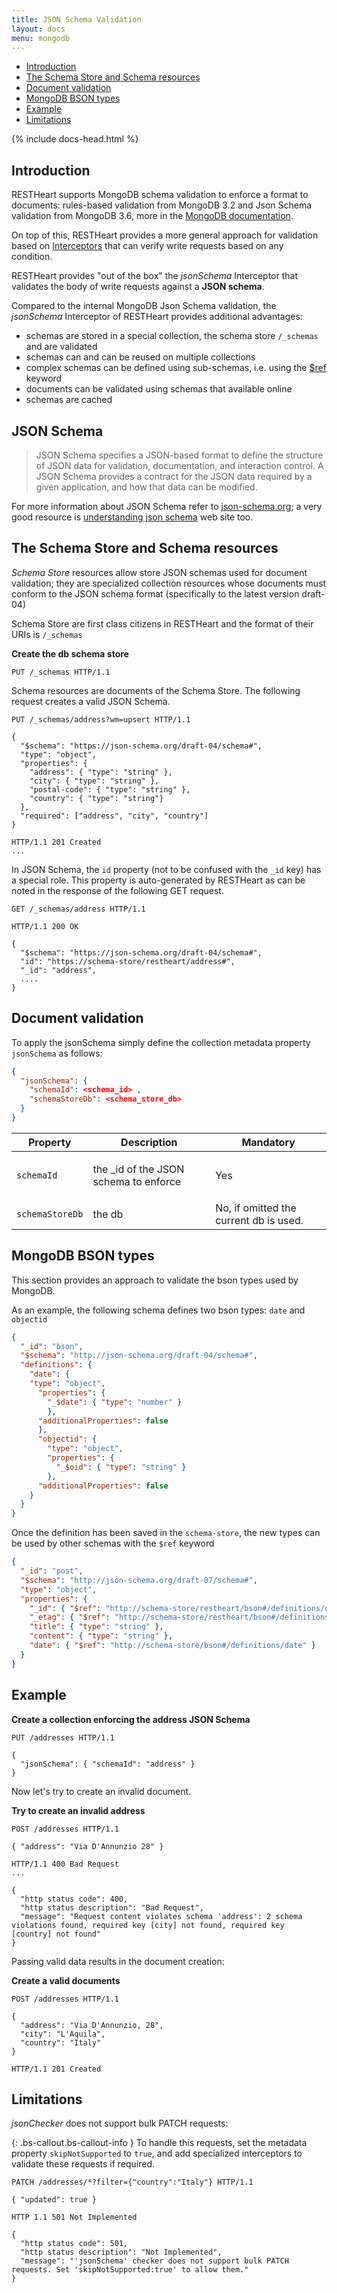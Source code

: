 ```yaml
---
title: JSON Schema Validation
layout: docs
menu: mongodb
---
```


<div markdown="1" class="d-none d-xl-block col-xl-2 order-last bd-toc">

-   [Introduction](#introduction)
-   [The Schema Store and Schema resources](#the-schema-store-and-schema-resources)
-   [Document validation](#document-validation)
-   [MongoDB BSON types](#mongodb-bson-types)
-   [Example](#example)
-   [Limitations](#limitations)

</div>
<div markdown="1" class="col-12 col-md-9 col-xl-8 py-md-3 bd-content">

{% include docs-head.html %}

## Introduction

RESTHeart supports MongoDB schema validation to enforce a format to documents: rules-based validation from MongoDB 3.2 and Json Schema validation from MongoDB 3.6, more in the [MongoDB documentation](https://docs.mongodb.com/manual/core/schema-validation).

On top of this, RESTHeart provides a more general approach for
validation based on [Interceptors](/docs/plugins/core-plugins) that can verify write requests based on any condition.

RESTHeart provides "out of the box" the _jsonSchema_ Interceptor
that validates the body of write requests against a **JSON schema**.

Compared to the internal MongoDB Json Schema validation, the _jsonSchema_ Interceptor of RESTHeart provides additional advantages:

-   schemas are stored in a special collection, the schema store `/_schemas` and are validated
-   schemas can and can be reused on multiple collections
-   complex schemas can be defined using sub-schemas, i.e. using the [\$ref](https://json-schema.org/understanding-json-schema/structuring.html) keyword
-   documents can be validated using schemas that available online
-   schemas are cached

## JSON Schema

> JSON Schema specifies a JSON-based format to define the structure of
> JSON data for validation, documentation, and interaction control. A
> JSON Schema provides a contract for the JSON data required by a given
> application, and how that data can be modified.

For more information about JSON Schema refer
to [json-schema.org](https://json-schema.org/); a very good resource
is [understanding json
schema](https://spacetelescope.github.io/understanding-json-schema) web
site too.

## The Schema Store and Schema resources

_Schema Store_ resources allow store JSON schemas used for document
validation; they are specialized collection resources whose documents
must conform to the JSON schema format (specifically to the latest
version draft-04)

Schema Store are first class citizens in RESTHeart and the format of
their URIs is `/_schemas`

**Create the db schema store**

```http
PUT /_schemas HTTP/1.1
```

Schema resources are documents of the Schema Store. The following
request creates a valid JSON Schema.

```http
PUT /_schemas/address?wm=upsert HTTP/1.1

{
  "$schema": "https://json-schema.org/draft-04/schema#",
  "type": "object",
  "properties": {
    "address": { "type": "string" },
    "city": { "type": "string" },
    "postal-code": { "type": "string" },
    "country": { "type": "string"}
  },
  "required": ["address", "city", "country"]
}

HTTP/1.1 201 Created
...
```

In JSON Schema, the `id` property (not to be confused with the `_id`
key) has a special role. This property is auto-generated by RESTHeart as
can be noted in the response of the following GET request.

```http
GET /_schemas/address HTTP/1.1

HTTP/1.1 200 OK

{
  "$schema": "https://json-schema.org/draft-04/schema#",
  "id": "https://schema-store/restheart/address#",
  "_id": "address",
  ....
}
```

## Document validation

To apply the jsonSchema simply define the collection
metadata property `jsonSchema` as follows:

```json
{
  "jsonSchema": {
    "schemaId": <schema_id> ,
	"schemaStoreDb": <schema_store_db>
  }
}
```

<div class="table-responsive">
<table class="ts">
<thead>
<tr class="header">
<th><div>
Property
</div></th>
<th><div>
Description
</div></th>
<th><div>
Mandatory
</div></th>
</tr>
</thead>
<tbody>
<tr class="odd">
<td><code>schemaId</code></td>
<td><p>the _id of the JSON schema to enforce</p></td>
<td>Yes</td>
</tr>
<tr class="even">
<td><code>schemaStoreDb</code></td>
<td>the db</td>
<td>No, if omitted the current db is used.</td>
</tr>
</tbody>
</table>
</div>

## MongoDB BSON types

This section provides an approach to validate the bson types used by MongoDB.

As an example, the following schema defines two bson types: `date` and `objectid`

```json
{
  "_id": "bson",
  "$schema": "http://json-schema.org/draft-04/schema#",
  "definitions": {
    "date": {
    "type": "object",
      "properties": {
        "_$date": { "type": "number" }
        },
      "additionalProperties": false
      },
      "objectid": {
        "type": "object",
        "properties": {
          "_$oid": { "type": "string" }
        },
      "additionalProperties": false
    }
  }
}
```

Once the definition has been saved in the `schema-store`, the new types can be used by other schemas with the `$ref` keyword

```json
{
  "_id": "post",
  "$schema": "http://json-schema.org/draft-07/schema#",
  "type": "object",
  "properties": {
    "_id": { "$ref": "http://schema-store/restheart/bson#/definitions/objectid" },
    "_etag": { "$ref": "http://schema-store/restheart/bson#/definitions/objectid" },
    "title": { "type": "string" },
    "content": { "type": "string" },
    "date": { "$ref": "http://schema-store/bson#/definitions/date" }
  }
}
```

## Example

**Create a collection enforcing the address JSON Schema**

```http
PUT /addresses HTTP/1.1

{
  "jsonSchema": { "schemaId": "address" }
}
```

Now let's try to create an invalid document.

**Try to create an invalid address**

```http
POST /addresses HTTP/1.1

{ "address": "Via D'Annunzio 28" }

HTTP/1.1 400 Bad Request
...

{
  "http status code": 400,
  "http status description": "Bad Request",
  "message": "Request content violates schema 'address': 2 schema violations found, required key [city] not found, required key [country] not found"
}
```

Passing valid data results in the document creation:

**Create a valid documents**

```http
POST /addresses HTTP/1.1

{
  "address": "Via D'Annunzio, 28",
  "city": "L'Aquila",
  "country": "Italy"
}

HTTP/1.1 201 Created
```

## Limitations

_jsonChecker_ does not support bulk PATCH requests:

{: .bs-callout.bs-callout-info }
To handle this requests, set the metadata property `skipNotSupported` to `true`, and add specialized interceptors to validate these requests if required.

```http
PATCH /addresses/*?filter={"country":"Italy"} HTTP/1.1

{ "updated": true }

HTTP 1.1 501 Not Implemented

{
  "http status code": 501,
  "http status description": "Not Implemented",
  "message": "'jsonSchema' checker does not support bulk PATCH requests. Set 'skipNotSupported:true' to allow them."
}
```

</div>
